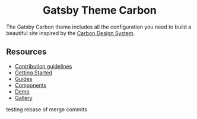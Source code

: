 <h1 align="center">
  Gatsby Theme Carbon
</h1>

The Gatsby Carbon theme includes all the configuration you need to build a beautiful site inspired by the [Carbon Design System](https://www.carbondesignsystem.com).

## Resources

- [Contribution guidelines](.github/CONTRIBUTING.md)
- [Getting Started](https://gatsby.carbondesignsystem.com/getting-started)
- [Guides](https://gatsby.carbondesignsystem.com/guides/configuration)
- [Components](https://gatsby.carbondesignsystem.com/components/markdown)
- [Demo](https://gatsby.carbondesignsystem.com/demo)
- [Gallery](https://gatsby.carbondesignsystem.com/gallery)

testing rebase of merge commits